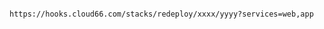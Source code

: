 <!-- usedin: [ _includes/_inlines/Deployment/common/redeployment-hook] - layout:code post: redeployment-hook_for-docker-stacks -->

```

https://hooks.cloud66.com/stacks/redeploy/xxxx/yyyy?services=web,app

```
